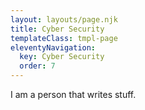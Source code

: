 ```yaml
---
layout: layouts/page.njk
title: Cyber Security
templateClass: tmpl-page
eleventyNavigation:
  key: Cyber Security
  order: 7
---
```


I am a person that writes stuff.
